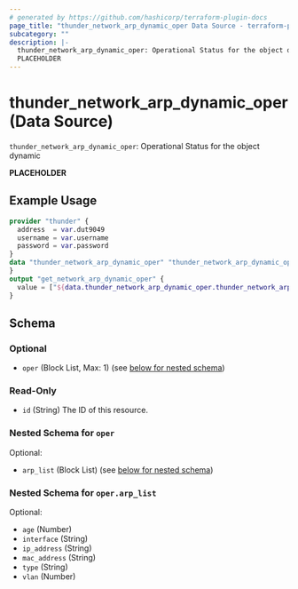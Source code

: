 ```yaml
---
# generated by https://github.com/hashicorp/terraform-plugin-docs
page_title: "thunder_network_arp_dynamic_oper Data Source - terraform-provider-thunder"
subcategory: ""
description: |-
  thunder_network_arp_dynamic_oper: Operational Status for the object dynamic
  PLACEHOLDER
---
```


# thunder_network_arp_dynamic_oper (Data Source)

`thunder_network_arp_dynamic_oper`: Operational Status for the object dynamic

__PLACEHOLDER__

## Example Usage

```terraform
provider "thunder" {
  address  = var.dut9049
  username = var.username
  password = var.password
}
data "thunder_network_arp_dynamic_oper" "thunder_network_arp_dynamic_oper" {
}
output "get_network_arp_dynamic_oper" {
  value = ["${data.thunder_network_arp_dynamic_oper.thunder_network_arp_dynamic_oper}"]
}
```

<!-- schema generated by tfplugindocs -->
## Schema

### Optional

- `oper` (Block List, Max: 1) (see [below for nested schema](#nestedblock--oper))

### Read-Only

- `id` (String) The ID of this resource.

<a id="nestedblock--oper"></a>
### Nested Schema for `oper`

Optional:

- `arp_list` (Block List) (see [below for nested schema](#nestedblock--oper--arp_list))

<a id="nestedblock--oper--arp_list"></a>
### Nested Schema for `oper.arp_list`

Optional:

- `age` (Number)
- `interface` (String)
- `ip_address` (String)
- `mac_address` (String)
- `type` (String)
- `vlan` (Number)


